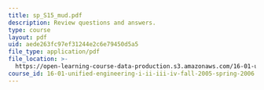 ```yaml
---
title: sp_S15_mud.pdf
description: Review questions and answers.
type: course
layout: pdf
uid: aede263fc97ef31244e2c6e79450d5a5
file_type: application/pdf
file_location: >-
  https://open-learning-course-data-production.s3.amazonaws.com/16-01-unified-engineering-i-ii-iii-iv-fall-2005-spring-2006/aede263fc97ef31244e2c6e79450d5a5_sp_S15_mud.pdf
course_id: 16-01-unified-engineering-i-ii-iii-iv-fall-2005-spring-2006
---
```

